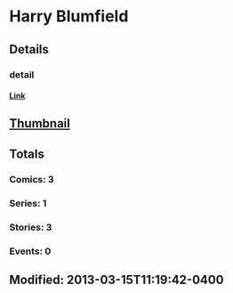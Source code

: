 # Harry  Blumfield 
## Details
### detail
#### [Link](http://marvel.com/comics/creators/4801/harry_blumfield?utm_campaign=apiRef&utm_source=225578a89fc76f3d20fbffda5d17a88d)
## [Thumbnail](http://i.annihil.us/u/prod/marvel/i/mg/b/40/image_not_available.jpg)
## Totals
### Comics: 3
### Series: 1
### Stories: 3
### Events: 0
## Modified: 2013-03-15T11:19:42-0400